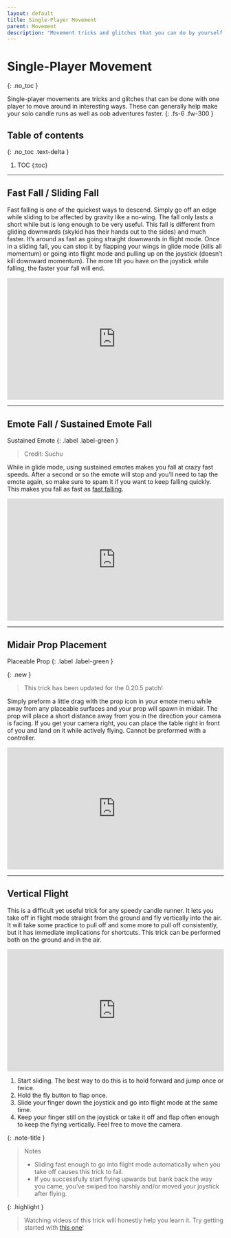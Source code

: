 ```yaml
---
layout: default
title: Single-Player Movement
parent: Movement
description: "Movement tricks and glitches that you can do by yourself."
---
```


# Single-Player Movement
{: .no_toc }

Single-player movements are tricks and glitches that can be done with one player to move around in interesting ways. These can generally help make your solo candle runs as well as oob adventures faster.
{: .fs-6 .fw-300 }

## Table of contents
{: .no_toc .text-delta }

1. TOC
{:toc}

---

## Fast Fall / Sliding Fall

Fast falling is one of the quickest ways to descend. Simply go off an edge while sliding to be affected by gravity like a no-wing. The fall only lasts a short while but is long enough to be very useful. This fall is different from gliding downwards (skykid has their hands out to the sides) and much faster. It’s around as fast as going straight downwards in flight mode. Once in a sliding fall, you can stop it by flapping your wings in glide mode (kills all momentum) or going into flight mode and pulling up on the joystick (doesn’t kill downward momentum). The more tilt you have on the joystick while falling, the faster your fall will end.

<div style="width:100%;height:0px;position:relative;padding-bottom:56.250%;"><iframe src="https://streamable.com/e/ga3guf?loop=0" frameborder="0" width="100%" height="100%" allowfullscreen style="width:100%;height:100%;position:absolute;left:0px;top:0px;overflow:hidden;"></iframe></div>

---

## Emote Fall / Sustained Emote Fall

Sustained Emote
{: .label .label-green }

> Credit: Suchu

While in glide mode, using sustained emotes makes you fall at crazy fast speeds. After a second or so the emote will stop and you’ll need to tap the emote again, so make sure to spam it if you want to keep falling quickly. This makes you fall as fast as [fast falling](#fast-fall--sliding-fall).

<div style="width:100%;height:0px;position:relative;padding-bottom:56.250%;"><iframe src="https://streamable.com/e/6dkws8?loop=0" frameborder="0" width="100%" height="100%" allowfullscreen style="width:100%;height:100%;position:absolute;left:0px;top:0px;overflow:hidden;"></iframe></div>

---

## Midair Prop Placement

Placeable Prop
{: .label .label-green }

{: .new }
> This trick has been updated for the 0.20.5 patch!

Simply preform a little drag with the prop icon in your emote menu while away from any placeable surfaces and your prop will spawn in midair. The prop will place a short distance away from you in the direction your camera is facing. If you get your camera right, you can place the table right in front of you and land on it while actively flying. Cannot be preformed with a controller.

<div style="width:100%;height:0px;position:relative;padding-bottom:56.250%;"><iframe src="https://streamable.com/e/uxec18?loop=0" frameborder="0" width="100%" height="100%" allowfullscreen style="width:100%;height:100%;position:absolute;left:0px;top:0px;overflow:hidden;"></iframe></div>

---

## Vertical Flight

This is a difficult yet useful trick for any speedy candle runner. It lets you take off in flight mode straight from the ground and fly vertically into the air. It will take some practice to pull off and some more to pull off consistently, but it has immediate implications for shortcuts. This trick can be performed both on the ground and in the air.

<div style="width:100%;height:0px;position:relative;padding-bottom:56.250%;"><iframe src="https://streamable.com/e/3thftn?loop=0" frameborder="0" width="100%" height="100%" allowfullscreen style="width:100%;height:100%;position:absolute;left:0px;top:0px;overflow:hidden;"></iframe></div>

1. Start sliding. The best way to do this is to hold forward and jump once or twice.
1. Hold the fly button to flap once.
1. Slide your finger down the joystick and go into flight mode at the same time.
1. Keep your finger still on the joystick or take it off and flap often enough to keep the flying vertically. Feel free to move the camera.

{: .note-title }
> Notes
>
> - Sliding fast enough to go into flight mode automatically when you take off causes this trick to fail.
> - If you successfully start flying upwards but bank back the way you came, you’ve swiped too harshly and/or moved your joystick after flying.

{: .highlight }
> Watching videos of this trick will honestly help you learn it. Try getting started with [this one](https://www.youtube.com/watch?v=XTowmXHAfZ4)!